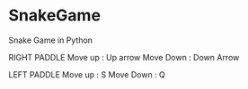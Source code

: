 # SnakeGame
Snake Game in Python

RIGHT PADDLE 
Move up : Up arrow
Move Down : Down Arrow 

LEFT PADDLE 
Move up : S 
Move Down : Q
